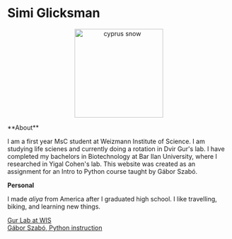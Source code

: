 # Simi Glicksman


<p align="center">
<img src="https://github.com/user-attachments/assets/a8951292-f062-4900-8815-cffb72b285c9" alt="cyprus snow" width="200"/>
</p>
**About**

I am a first year MsC student at Weizmann Institute of Science. I am studying life scienes and currently doing a rotation in Dvir Gur's lab.
I have completed my bachelors in Biotechnology at Bar Ilan University, where I researched in Yigal Cohen's lab.
This website was created as an assignment for an Intro to Python course taught by Gábor Szabó.


**Personal**

I made _aliya_ from America after I graduated high school. I like travelling, biking, and learning new things.


<a href="https://www.weizmann.ac.il/molgen/Gur/home">Gur Lab at WIS</a><br>
<a href="https://szabgab.com/">Gábor Szabó, Python instruction</a>

